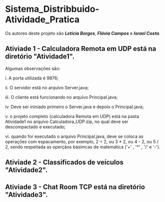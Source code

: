 # Sistema_Distribbuido-Atividade_Pratica

Os autores deste projeto são ***Letícia Borges***, ***Flávia Campos*** e ***Israel Costa***.
 
## Ativiade 1 - Calculadora Remota em UDP está na diretório "Atividade1".
 
 Algumas observações são: 

 i. A porta utilizada é 9876;

ii. O servidor está no arquivo Server.java;

iii. O cliente está funcionando no arquivo Principal.java;

iv. Deve ser ininiado primeiro o Server.java e depois o Principal.java;

v. o projeto completo (calculadora Remota em UDP) está na pasta Atividade1 no arquivo Calculadora_UDP.zip, no qual deve ser descompactado e executado;

vi. quando for executado o arquivo Principal.java, deve se coloca as operações com espacamento, por exemplo, 2 + 2,  ou 3 * 2, ou 4 - 2, ou 5 / 2, sendo respeitada as operçãos básimcas de matemática ('+' , '*' , '/' e '-').

## Ativiade 2 - Classificados de veículos "Atividade2".


## Ativiade 3 - Chat Room TCP está na diretório "Atividade3".
